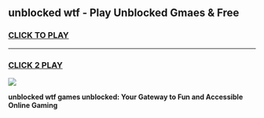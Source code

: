 
## unblocked wtf - Play Unblocked Gmaes & Free
<h3>
<a href="https://news.freeplayer.one?title=unblocked_wtf&ref=16F">CLICK TO PLAY</a></h3>
<hr>

<h3>
<a href="https://news.freeplayer.one?title=unblocked_wtf&ref=16F">CLICK 2 PLAY</a>
  
</h3>

<a href="https://news.freeplayer.one?title=unblocked_wtf&ref=16F/"><img src="https://clearcache.store/games.png"></a>


**unblocked wtf games unblocked: Your Gateway to Fun and Accessible Online Gaming**
